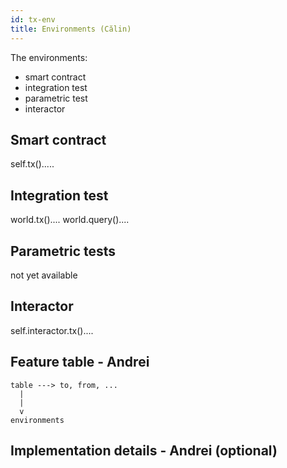```yaml
---
id: tx-env
title: Environments (Călin)
---
```


[comment]: # (mx-abstract)

The environments:
- smart contract
- integration test
- parametric test
- interactor


[comment]: # (mx-context-auto)

## Smart contract

self.tx().....


[comment]: # (mx-context-auto)

## Integration test

world.tx()....
world.query()....


[comment]: # (mx-context-auto)

## Parametric tests

not yet available

## Interactor

self.interactor.tx()....

## Feature table - Andrei

```
table ---> to, from, ...
  |
  |
  v
environments
```

[comment]: # (mx-context-auto)

## Implementation details - Andrei (optional)
